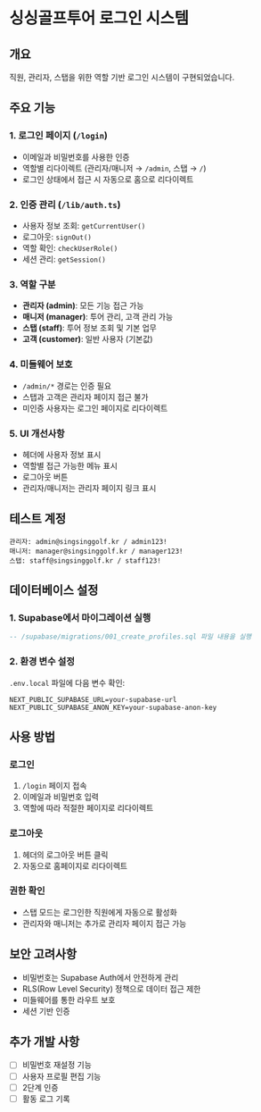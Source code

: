 # 싱싱골프투어 로그인 시스템

## 개요
직원, 관리자, 스탭을 위한 역할 기반 로그인 시스템이 구현되었습니다.

## 주요 기능

### 1. 로그인 페이지 (`/login`)
- 이메일과 비밀번호를 사용한 인증
- 역할별 리다이렉트 (관리자/매니저 → `/admin`, 스탭 → `/`)
- 로그인 상태에서 접근 시 자동으로 홈으로 리다이렉트

### 2. 인증 관리 (`/lib/auth.ts`)
- 사용자 정보 조회: `getCurrentUser()`
- 로그아웃: `signOut()`
- 역할 확인: `checkUserRole()`
- 세션 관리: `getSession()`

### 3. 역할 구분
- **관리자 (admin)**: 모든 기능 접근 가능
- **매니저 (manager)**: 투어 관리, 고객 관리 가능
- **스탭 (staff)**: 투어 정보 조회 및 기본 업무
- **고객 (customer)**: 일반 사용자 (기본값)

### 4. 미들웨어 보호
- `/admin/*` 경로는 인증 필요
- 스탭과 고객은 관리자 페이지 접근 불가
- 미인증 사용자는 로그인 페이지로 리다이렉트

### 5. UI 개선사항
- 헤더에 사용자 정보 표시
- 역할별 접근 가능한 메뉴 표시
- 로그아웃 버튼
- 관리자/매니저는 관리자 페이지 링크 표시

## 테스트 계정

```
관리자: admin@singsinggolf.kr / admin123!
매니저: manager@singsinggolf.kr / manager123!
스탭: staff@singsinggolf.kr / staff123!
```

## 데이터베이스 설정

### 1. Supabase에서 마이그레이션 실행
```sql
-- /supabase/migrations/001_create_profiles.sql 파일 내용을 실행
```

### 2. 환경 변수 설정
`.env.local` 파일에 다음 변수 확인:
```
NEXT_PUBLIC_SUPABASE_URL=your-supabase-url
NEXT_PUBLIC_SUPABASE_ANON_KEY=your-supabase-anon-key
```

## 사용 방법

### 로그인
1. `/login` 페이지 접속
2. 이메일과 비밀번호 입력
3. 역할에 따라 적절한 페이지로 리다이렉트

### 로그아웃
1. 헤더의 로그아웃 버튼 클릭
2. 자동으로 홈페이지로 리다이렉트

### 권한 확인
- 스탭 모드는 로그인한 직원에게 자동으로 활성화
- 관리자와 매니저는 추가로 관리자 페이지 접근 가능

## 보안 고려사항
- 비밀번호는 Supabase Auth에서 안전하게 관리
- RLS(Row Level Security) 정책으로 데이터 접근 제한
- 미들웨어를 통한 라우트 보호
- 세션 기반 인증

## 추가 개발 사항
- [ ] 비밀번호 재설정 기능
- [ ] 사용자 프로필 편집 기능
- [ ] 2단계 인증
- [ ] 활동 로그 기록
